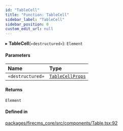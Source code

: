 ```yaml
---
id: "TableCell"
title: "Function: TableCell"
sidebar_label: "TableCell"
sidebar_position: 0
custom_edit_url: null
---
```


▸ **TableCell**(`«destructured»`): `Element`

#### Parameters

| Name | Type |
| :------ | :------ |
| `«destructured»` | [`TableCellProps`](../types/TableCellProps.md) |

#### Returns

`Element`

#### Defined in

[packages/firecms_core/src/components/Table.tsx:92](https://github.com/FireCMSco/firecms/blob/d45f3739/packages/firecms_core/src/components/Table.tsx#L92)
